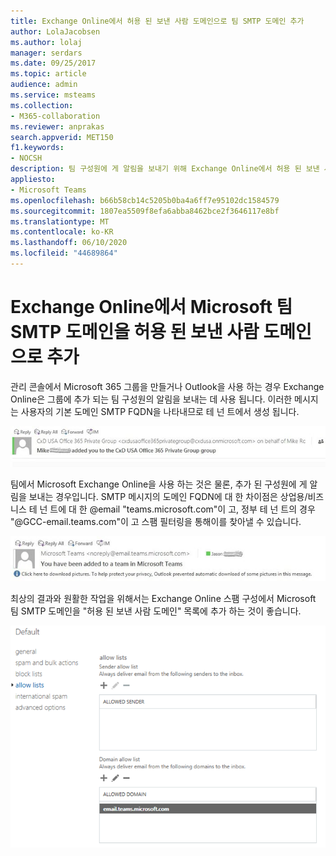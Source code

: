 ```yaml
---
title: Exchange Online에서 허용 된 보낸 사람 도메인으로 팀 SMTP 도메인 추가
author: LolaJacobsen
ms.author: lolaj
manager: serdars
ms.date: 09/25/2017
ms.topic: article
audience: admin
ms.service: msteams
ms.collection:
- M365-collaboration
ms.reviewer: anprakas
search.appverid: MET150
f1.keywords:
- NOCSH
description: 팀 구성원에 게 알림을 보내기 위해 Exchange Online에서 허용 된 보낸 사람 도메인으로 Microsoft 팀 SMTP 도메인을 추가 하는 방법을 알아봅니다.
appliesto:
- Microsoft Teams
ms.openlocfilehash: b66b58cb14c5205b0ba4a6ff7e95102dc1584579
ms.sourcegitcommit: 1807ea5509f8efa6abba8462bce2f3646117e8bf
ms.translationtype: MT
ms.contentlocale: ko-KR
ms.lasthandoff: 06/10/2020
ms.locfileid: "44689864"
---
```

<a name="add-the-microsoft-teams-smtp-domain-as-an-allowed-sender-domain-in-exchange-online"></a>Exchange Online에서 Microsoft 팀 SMTP 도메인을 허용 된 보낸 사람 도메인으로 추가 
=============================================================================

관리 콘솔에서 Microsoft 365 그룹을 만들거나 Outlook을 사용 하는 경우 Exchange Online은 그룹에 추가 되는 팀 구성원의 알림을 보내는 데 사용 됩니다. 이러한 메시지는 사용자의 기본 도메인 SMTP FQDN을 나타내므로 테 넌 트에서 생성 됩니다.

![그룹에 추가 된 사용자를 보여 주는 메시지 머리글의 스크린샷](media/Add_the_Microsoft_Teams_SMTP_domain_as_an_accepted_domain_in_Exchange_Online_image1.jpg)

팀에서 Microsoft Exchange Online을 사용 하는 것은 물론, 추가 된 구성원에 게 알림을 보내는 경우입니다. SMTP 메시지의 도메인 FQDN에 대 한 차이점은 상업용/비즈니스 테 넌 트에 대 한 @email "teams.microsoft.com"이 고, 정부 테 넌 트의 경우 "@GCC-email.teams.com"이 고 스팸 필터링을 통해이를 찾아낼 수 있습니다.

![그룹에 추가 된 사용자를 보여 주는 메시지 머리글의 스크린샷](media/Add_the_Microsoft_Teams_SMTP_domain_as_an_accepted_domain_in_Exchange_Online_image2.jpg)

최상의 결과와 원활한 작업을 위해서는 Exchange Online 스팸 구성에서 Microsoft 팀 SMTP 도메인을 "허용 된 보낸 사람 도메인" 목록에 추가 하는 것이 좋습니다.

![스팸 구성 설정의 허용 목록 섹션 스크린샷](media/Add_the_Microsoft_Teams_SMTP_domain_as_an_accepted_domain_in_Exchange_Online_image3.png)
